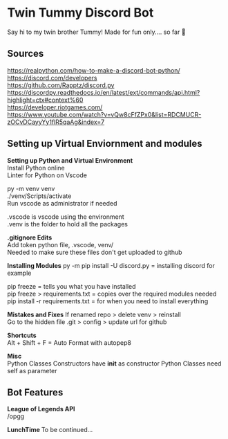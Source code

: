 # Twin Tummy Discord Bot
Say hi to my twin brother Tummy! Made for fun only.... so far 👀

## Sources
https://realpython.com/how-to-make-a-discord-bot-python/ <br />
https://discord.com/developers  <br />
https://github.com/Rapptz/discord.py   <br />
https://discordpy.readthedocs.io/en/latest/ext/commands/api.html?highlight=ctx#context%60 <br />
https://developer.riotgames.com/ <br />
https://www.youtube.com/watch?v=vQw8cFfZPx0&list=RDCMUCR-zOCvDCayyYy1flR5qaAg&index=7  <br />

## Setting up Virtual Enviornment and modules
<b>Setting up Python and Virtual Environment</b>  
Install Python online  
Linter for Python on Vscode  

py -m venv venv  
./venv/Scripts/activate  
Run vscode as administrator if needed  

.vscode is vscode using the environment  
.venv is the folder to hold all the packages  

<b>.gitignore Edits</b>  
Add token python file, .vscode, venv/  
Needed to make sure these files don't get uploaded to github

<b>Installing Modules</b>
py -m pip install -U discord.py = installing discord for example  

pip freeze = tells you what you have installed  
pip freeze > requirements.txt = copies over the required modules needed  
pip install -r requirements.txt = for when you need to install everything  

<b>Mistakes and Fixes</b>
If renamed repo > delete venv > reinstall  
Go to the hidden file .git > config > update url for github  

<b>Shortcuts</b>  
Alt + Shift + F = Auto Format with autopep8  

<b>Misc</b>  
Python Classes Constructors have __init__ as constructor
Python Classes need self as parameter

## Bot Features  
<b> League of Legends API </b>  
/opgg

<b> LunchTime </b>
To be continued...
